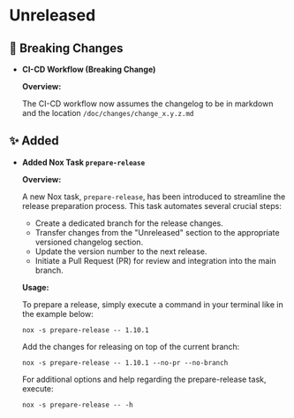 # Unreleased

## 🚨 Breaking Changes
* **CI-CD Workflow (Breaking Change)**

    **Overview:**

    The CI-CD workflow now assumes the changelog to be in markdown and the location `/doc/changes/change_x.y.z.md`

## ✨ Added
* **Added Nox Task `prepare-release`**

    **Overview:**

    A new Nox task, `prepare-release`, has been introduced to streamline the release preparation process. This task automates several crucial steps:

    - Create a dedicated branch for the release changes.
    - Transfer changes from the "Unreleased" section to the appropriate versioned changelog section.
    - Update the version number to the next release.
    - Initiate a Pull Request (PR) for review and integration into the main branch.

    **Usage:**

    To prepare a release, simply execute a command in your terminal like in the example below:

    ```shell
    nox -s prepare-release -- 1.10.1
    ```

    Add the changes for releasing on top of the current branch:

    ```shell
    nox -s prepare-release -- 1.10.1 --no-pr --no-branch
    ```

    For additional options and help regarding the prepare-release task, execute:

    ```shell
    nox -s prepare-release -- -h 
    ```
